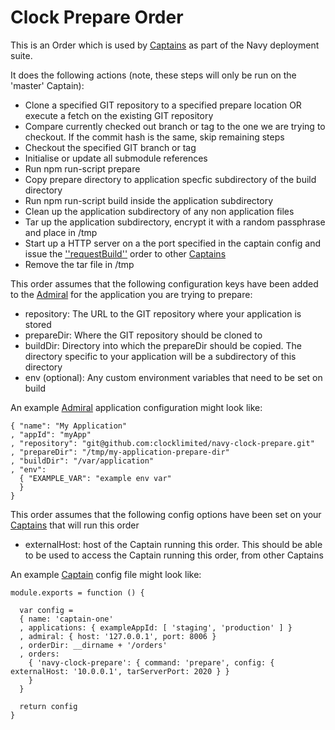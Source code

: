 # Clock Prepare Order

This is an Order which is used by [Captains](http://github.com/microadam/navy-captain) as part of the Navy deployment suite.

It does the following actions (note, these steps will only be run on the 'master' Captain):

* Clone a specified GIT repository to a specified prepare location OR execute a fetch on the existing GIT repository
* Compare currently checked out branch or tag to the one we are trying to checkout. If the commit hash is the same, skip remaining steps
* Checkout the specified GIT branch or tag
* Initialise or update all submodule references
* Run npm run-script prepare
* Copy prepare directory to application specfic subdirectory of the build directory
* Run npm run-script build inside the application subdirectory
* Clean up the application subdirectory of any non application files
* Tar up the application subdirectory, encrypt it with a random passphrase and place in /tmp
* Start up a HTTP server on a the port specified in the captain config and issue the ['\'requestBuild\''](https://github.com/clocklimited/navy-clock-request-build) order to other [Captains](http://github.com/microadam/navy-captain)
* Remove the tar file in /tmp

This order assumes that the following configuration keys have been added to the [Admiral](http://github.com/microadam/navy-admiral) for the application you are trying to prepare:

* repository: The URL to the GIT repository where your application is stored
* prepareDir: Where the GIT repository should be cloned to
* buildDir: Directory into which the prepareDir should be copied. The directory specific to your application will be a subdirectory of this directory
* env (optional): Any custom environment variables that need to be set on build

An example [Admiral](http://github.com/microadam/navy-admiral) application configuration might look like:

    { "name": "My Application"
    , "appId": "myApp"
    , "repository": "git@github.com:clocklimited/navy-clock-prepare.git"
    , "prepareDir": "/tmp/my-application-prepare-dir"
    , "buildDir": "/var/application"
    , "env":
      { "EXAMPLE_VAR": "example env var"
      }
    }

This order assumes that the following config options have been set on your [Captains](http://github.com/microadam/navy-captain) that will run this order

* externalHost: host of the Captain running this order. This should be able to be used to access the Captain running this order, from other Captains

An example [Captain](http://github.com/microadam/navy-captain) config file might look like:

    module.exports = function () {

      var config =
      { name: 'captain-one'
      , applications: { exampleAppId: [ 'staging', 'production' ] }
      , admiral: { host: '127.0.0.1', port: 8006 }
      , orderDir: __dirname + '/orders'
      , orders:
        { 'navy-clock-prepare': { command: 'prepare', config: { externalHost: '10.0.0.1', tarServerPort: 2020 } }
        }
      }

      return config
    }
